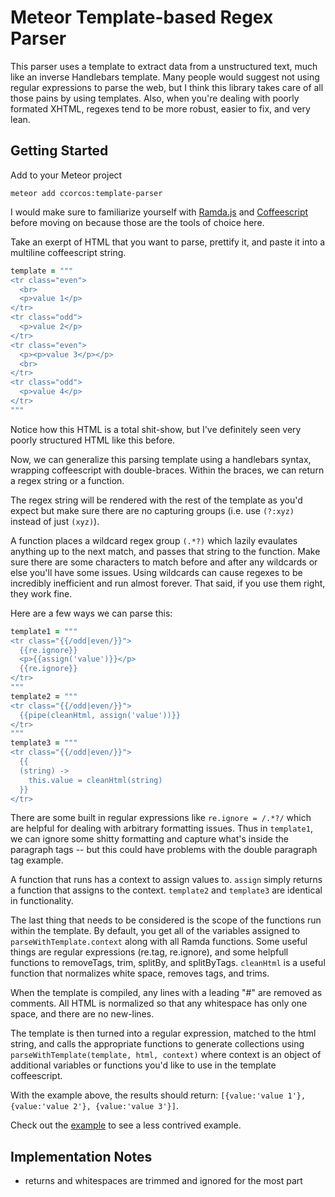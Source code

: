# Meteor Template-based Regex Parser

This parser uses a template to extract data from a unstructured text, much like an inverse Handlebars template. Many people would suggest not using regular expressions to parse the web, but I think this library takes care of all those pains by using templates. Also, when you're dealing with poorly formated XHTML, regexes tend to be more robust, easier to fix, and very lean.

## Getting Started

Add to your Meteor project

    meteor add ccorcos:template-parser

I would make sure to familiarize yourself with [Ramda.js](http://ramdajs.com/0.15/docs/) and [Coffeescript](http://coffeescript.org) before moving on because those are the tools of choice here.

Take an exerpt of HTML that you want to parse, prettify it, and paste it into a multiline coffeescript string.

```coffee
template = """
<tr class="even">
  <br>
  <p>value 1</p>
</tr>
<tr class="odd">
  <p>value 2</p>
</tr>
<tr class="even">
  <p><p>value 3</p></p>
  <br>
</tr>
<tr class="odd">
  <p>value 4</p>
</tr>
"""
```

Notice how this HTML is a total shit-show, but I've definitely seen very poorly structured HTML like this before.

Now, we can generalize this parsing template using a handlebars syntax, wrapping coffeescript with double-braces. Within the braces, we can return a regex string or a function. 

The regex string will be rendered with the rest of the template as you'd expect but make sure there are no capturing groups (i.e. use `(?:xyz)` instead of just `(xyz)`).

A function places a wildcard regex group `(.*?)` which lazily evaulates anything up to the next match, and passes that string to the function. Make sure there are some characters to match before and after any wildcards or else you'll have some issues. Using wildcards can cause regexes to be incredibly inefficient and run almost forever. That said, if you use them right, they work fine.

Here are a few ways we can parse this:

```coffee
template1 = """
<tr class="{{/odd|even/}}">
  {{re.ignore}}
  <p>{{assign('value')}}</p>
  {{re.ignore}}
</tr>
"""
template2 = """
<tr class="{{/odd|even/}}">
  {{pipe(cleanHtml, assign('value'))}}
</tr>
"""
template3 = """
<tr class="{{/odd|even/}}">
  {{
  (string) ->
    this.value = cleanHtml(string)
  }}
</tr>
```

There are some built in regular expressions like `re.ignore = /.*?/` which are helpful for dealing with arbitrary formatting issues. Thus in `template1`, we can ignore some shitty formatting and capture what's inside the paragraph tags -- but this could have problems with the double paragraph tag example.

A function that runs has a context to assign values to. `assign` simply returns a function that assigns to the context. `template2` and `template3` are identical in functionality.

The last thing that needs to be considered is the scope of the functions run within the template. By default, you get all of the variables assigned to `parseWithTemplate.context` along with all Ramda functions. Some useful things are regular expressions (re.tag, re.ignore), and some helpfull functions to removeTags, trim, splitBy, and splitByTags. `cleanHtml` is a useful function that normalizes white space, removes tags, and trims. 

When the template is compiled, any lines with a leading "#" are removed as comments. All HTML is normalized so that any whitespace has only one space, and there are no new-lines.

The template is then turned into a regular expression, matched to the html string, and calls the appropriate functions to generate collections using `parseWithTemplate(template, html, context)` where context is an object of additional variables or functions you'd like to use in the template coffeescript.

With the example above, the results should return: `[{value:'value 1'}, {value:'value 2'}, {value:'value 3'}]`.

Check out the [example](/example/) to see a less contrived example.

## Implementation Notes

- returns and whitespaces are trimmed and ignored for the most part
